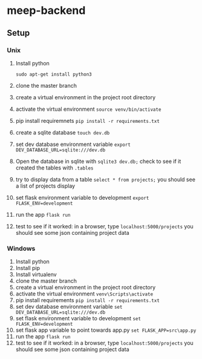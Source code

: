 # meep-backend

## Setup

### Unix
  1. Install python
     ```
     sudo apt-get install python3
     ```
  2. clone the master branch
  3. create a virtual environment in the project root directory
  4. activate the virtual environment ```source venv/bin/activate```
  5. pip install requiremnets ```pip install -r requirements.txt```
  6. create a sqlite database ```touch dev.db```
  7. set dev database environment variable ```export DEV_DATABASE_URL=sqlite:///dev.db```
  8. Open the database in sqlite with ```sqlite3 dev.db;``` check to see if it created the tables with ```.tables```
  9. try to display data from a table ```select * from projects;``` you should see a list of projects display

  10. set flask environment variable to development
    ```
    export FLASK_ENV=development
    ```
  11. run the app
    ```
    flask run
    ```
  12. test to see if it worked: in a browser, type ```localhost:5000/projects``` you should see some json containing project data




### Windows
  1. Install python
  2. Install pip
  3. Install virtualenv
  4. clone the master branch
  5. create a virtual environment in the project root directory
  6. activate the virtual environment ```venv\Scripts\activate```
  7. pip install requirements ```pip install -r requirements.txt```
  8. set dev database environment variable ```set DEV_DATABASE_URL=sqlite:///dev.db```
  9. set flask environment variable to development
    ```
    set FLASK_ENV=development
    ```
  10. set flask app variable to point towards app.py
    ```
    set FLASK_APP=src\app.py
    ```
  11. run the app
    ```
    flask run
    ```
  12. test to see if it worked: in a browser, type ```localhost:5000/projects``` you should see some json containing project data
